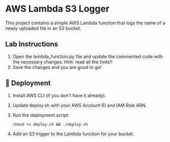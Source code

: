 # AWS Lambda S3 Logger

This project contains a simple AWS Lambda function that logs the name of a newly uploaded file in an S3 bucket.

## Lab Instructions

1. Open the lambda_function.py file and update the commented code with the necessary changes.
Hint: read all the hints!!
2. Save the changes and you are good to go!

## 🚀 Deployment

1. Install AWS CLI (if you don't have it already).

2. Update deploy.sh with your AWS Account ID and IAM Role ARN.

3. Run the deployment script:
   ```sh
   chmod +x deploy.sh && ./deploy.sh

4. Add an S3 trigger to the Lambda function for your bucket.